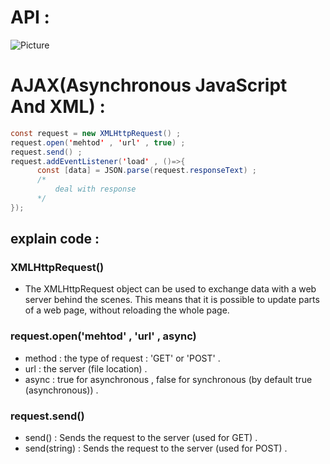 # API : 

<img src="https://github.com/1Ahmedzedan/js_cheat_sheet/assets/116225212/17115824-605a-457e-bb08-6f6076ec176b" alt="Picture" style="display: block; margin: 0 auto" />

# AJAX(Asynchronous JavaScript And XML) : 
```java script
const request = new XMLHttpRequest() ;
request.open('mehtod' , 'url' , true) ;
request.send() ;
request.addEventListener('load' , ()=>{
      const [data] = JSON.parse(request.responseText) ;
      /*
          deal with response 
      */
});
```
## explain code :
### XMLHttpRequest() 
- The XMLHttpRequest object can be used to exchange data with a web server behind the scenes. This means that it is possible to update parts of a web page, without     reloading the whole page.
### request.open('mehtod' , 'url' , async) 
- method : the type of request : 'GET' or 'POST' .
- url : the server (file location) .
- async : true for asynchronous , false for synchronous (by default true (asynchronous)) .
### request.send() 
- send() : Sends the request to the server (used for GET) .
- send(string) : Sends the request to the server (used for POST) .
